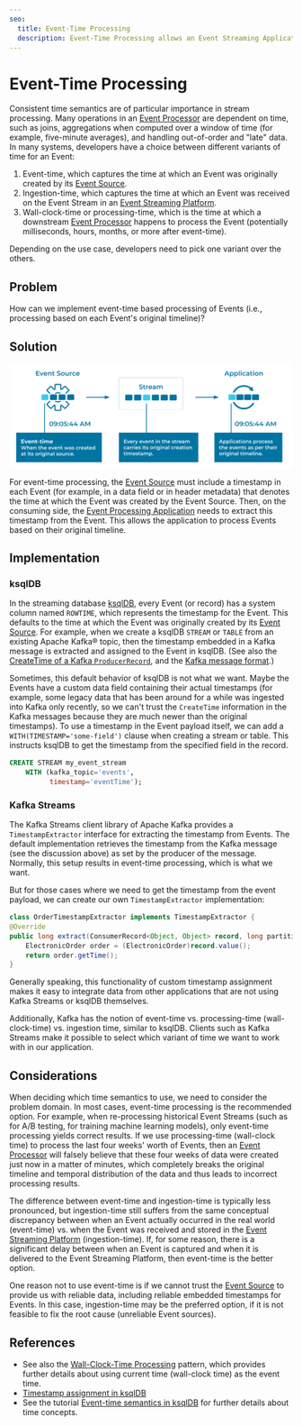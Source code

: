 ```yaml
---
seo:
  title: Event-Time Processing
  description: Event-Time Processing allows an Event Streaming Application to process an Event with the timestamp of when the Event originally occurred. 
---
```


# Event-Time Processing

Consistent time semantics are of particular importance in stream processing. Many operations in an [Event Processor](../event-processing/event-processor.md) are dependent on time, such as joins, aggregations when computed over a window of time (for example, five-minute averages), and handling out-of-order and "late" data. In many systems, developers have a choice between different variants of time for an Event: 

1. Event-time, which captures the time at which an Event was originally created by its [Event Source](../event-source/event-source.md).
2. Ingestion-time, which captures the time at which an Event was received on the Event Stream in an [Event Streaming Platform](../event-processing/event-processing-application.md).
3. Wall-clock-time or processing-time, which is the time at which a downstream [Event Processor](../event-processing/event-processor.md) happens to process the Event (potentially milliseconds, hours, months, or more after event-time).

Depending on the use case, developers need to pick one variant over the others.

## Problem

How can we implement event-time based processing of Events (i.e., processing based on each Event's original timeline)?

## Solution

![event-time-processing](../img/event-time-processing.svg)

For event-time processing, the [Event Source](../event-source/event-source.md) must include a timestamp in each Event (for example, in a data field or in header metadata) that denotes the time at which the Event was created by the Event Source. Then, on the consuming side, the [Event Processing Application](../event-processing/event-processing-application.md) needs to extract this timestamp from the Event. This allows the application to process Events based on their original timeline.

## Implementation

### ksqlDB

In the streaming database [ksqlDB](https://ksqldb.io/), every Event (or record) has a system column named `ROWTIME`, which represents the timestamp for the Event. This defaults to the time at which the Event was originally created by its [Event Source](../event-source/event-source.md). For example, when we create a ksqlDB `STREAM` or `TABLE` from an existing Apache Kafka® topic, then the timestamp embedded in a Kafka message is extracted and assigned to the Event in ksqlDB. (See also the [CreateTime of a Kafka `ProducerRecord`](https://kafka.apache.org/28/javadoc/org/apache/kafka/clients/producer/ProducerRecord.html), and the [Kafka message format](http://kafka.apache.org/protocol.html).)

Sometimes, this default behavior of ksqlDB is not what we want. Maybe the Events have a custom data field containing their actual timestamps (for example, some legacy data that has been around for a while was ingested into Kafka only recently, so we can't trust the `CreateTime` information in the Kafka messages because they are much newer than the original timestamps). To use a timestamp in the Event payload itself, we can add a `WITH(TIMESTAMP='some-field')` clause when creating a stream or table. This instructs ksqlDB to get the timestamp from the specified field in the record.

```sql
CREATE STREAM my_event_stream
    WITH (kafka_topic='events',
          timestamp='eventTime');

```

### Kafka Streams

The Kafka Streams client library of Apache Kafka provides a `TimestampExtractor` interface for extracting the timestamp from Events. The default implementation retrieves the timestamp from the Kafka message (see the discussion above) as set by the producer of the message. Normally, this setup results in event-time processing, which is what we want.

But for those cases where we need to get the timestamp from the event payload, we can create our own `TimestampExtractor` implementation:

```java
class OrderTimestampExtractor implements TimestampExtractor {
@Override
public long extract(ConsumerRecord<Object, Object> record, long partitionTime) {
    ElectronicOrder order = (ElectronicOrder)record.value();
    return order.getTime();
}

```

Generally speaking, this functionality of custom timestamp assignment makes it easy to integrate data from other applications that are not using Kafka Streams or ksqlDB themselves.

Additionally, Kafka has the notion of event-time vs. processing-time (wall-clock-time) vs. ingestion time, similar to ksqlDB. Clients such as Kafka Streams make it possible to select which variant of time we want to work with in our application.

## Considerations

When deciding which time semantics to use, we need to consider the problem domain. In most cases, event-time processing is the recommended option. For example, when re-processing historical Event Streams (such as for A/B testing, for training machine learning models), only event-time processing yields correct results. If we use processing-time (wall-clock time) to process the last four weeks' worth of Events, then an [Event Processor](../event-processing/event-processor.md) will falsely believe that these four weeks of data were created just now in a matter of minutes, which completely breaks the original timeline and temporal distribution of the data and thus leads to incorrect processing results.

The difference between event-time and ingestion-time is typically less pronounced, but ingestion-time still suffers from the same conceptual discrepancy between when an Event actually occurred in the real world (event-time) vs. when the Event was received and stored in the [Event Streaming Platform](../event-processing/event-processing-application.md) (ingestion-time). If, for some reason, there is a significant delay between when an Event is captured and when it is delivered to the Event Streaming Platform, then event-time is the better option.

One reason not to use event-time is if we cannot trust the [Event Source](../event-source/event-source.md) to provide us with reliable data, including reliable embedded timestamps for Events. In this case, ingestion-time may be the preferred option, if it is not feasible to fix the root cause (unreliable Event sources).

## References
* See also the [Wall-Clock-Time Processing](../stream-processing/wallclock-time.md) pattern, which provides further details about using current time (wall-clock time) as the event time.
* [Timestamp assignment in ksqlDB](https://docs.ksqldb.io/en/latest/concepts/time-and-windows-in-ksqldb-queries/#timestamp-assignment)
* See the tutorial [Event-time semantics in ksqlDB](https://kafka-tutorials.confluent.io/time-concepts/ksql.html) for further details about time concepts.
